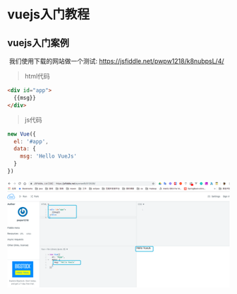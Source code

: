 # vuejs入门教程

## vuejs入门案例

​	我们使用下载的网站做一个测试: https://jsfiddle.net/pwpw1218/k8nubpsL/4/

> html代码

```html
<div id="app">
  {{msg}}
</div>
```

> js代码

```javascript
new Vue({
  el: '#app',
  data: {
    msg: 'Hello VueJs'
  }
})
```



![vuejs入门案例Hello Vuejs](./images/vuejs-helloworld.png)



```html

```

